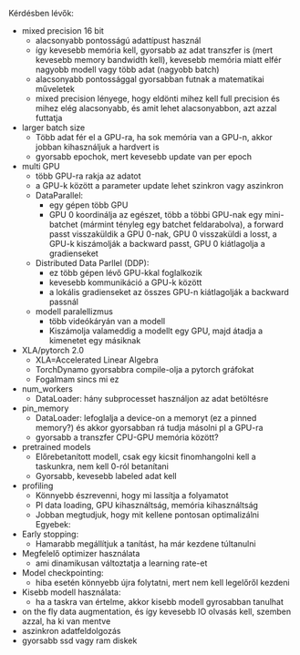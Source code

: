 Kérdésben lévők:
- mixed precision 16 bit
	- alacsonyabb pontosságú adattípust használ
	- így kevesebb memória kell, gyorsabb az adat transzfer is (mert kevesebb memory bandwidth kell), kevesebb memória miatt elfér nagyobb modell vagy több adat (nagyobb batch)
	- alacsonyabb pontossággal gyorsabban futnak a matematikai műveletek
	- mixed precision lényege, hogy eldönti mihez kell full precision és mihez elég alacsonyabb, és amit lehet alacsonyabbon, azt azzal futtatja
- larger batch size
	- Több adat fér el a GPU-ra, ha sok memória van a GPU-n, akkor jobban kihasználjuk a hardvert is
	- gyorsabb epochok, mert kevesebb update van per epoch
- multi GPU
	- több GPU-ra rakja az adatot
	- a GPU-k között a parameter update lehet szinkron vagy aszinkron
	- DataParallel:
		- egy gépen több GPU
		- GPU 0 koordinálja az egészet, több a többi GPU-nak egy mini-batchet (mármint tényleg egy batchet feldarabolva), a forward passt visszaküldik a GPU 0-nak, GPU 0 visszaküldi a losst, a GPU-k kiszámolják a backward passt, GPU 0 kiátlagolja a gradienseket
	- Distributed Data Parllel (DDP):
		- ez több gépen lévő GPU-kkal foglalkozik
		- kevesebb kommunikáció a GPU-k között
		- a lokális gradienseket az összes GPU-n kiátlagolják a backward passnál
	- modell paralellizmus
		- több videókáryán van a modell
		- Kiszámolja valameddig a modellt egy GPU, majd átadja a kimenetet egy másiknak
- XLA/pytorch 2.0
	- XLA=Accelerated Linear Algebra
	- TorchDynamo gyorsabbra compile-olja a pytorch gráfokat
	- Fogalmam sincs mi ez
- num_workers
	- DataLoader: hány subprocesset használjon az adat betöltésre
- pin_memory
	- DataLoader: lefoglalja a device-on a memoryt (ez a pinned memory?) és akkor gyorsabban rá tudja másolni pl a GPU-ra
	- gyorsabb a transzfer CPU-GPU memória között?
- pretrained models
	- Előrebetanított modell, csak egy kicsit finomhangolni kell a taskunkra, nem kell 0-ról betanítani
	- Gyorsabb, kevesebb labeled adat kell
- profiling
	- Könnyebb észrevenni, hogy mi lassítja a folyamatot
	- Pl data loading, GPU kihasználtság, memória kihasználtság
	- Jobban megtudjuk, hogy mit kellene pontosan optimalizálni
Egyebek:
- Early stopping:
	- Hamarabb megállítjuk a tanítást, ha már kezdene túltanulni
- Megfelelő optimizer használata
	- ami dinamikusan változtatja a learning rate-et
- Model checkpointing:
	- hiba esetén könnyebb újra folytatni, mert nem kell legelőről kezdeni
- Kisebb modell használata:
	- ha a taskra van értelme, akkor kisebb modell gyrosabban tanulhat
- on the fly data augmentation, és így kevesebb IO olvasás kell, szemben azzal, ha ki van mentve
- aszinkron adatfeldolgozás
- gyorsabb ssd vagy ram diskek